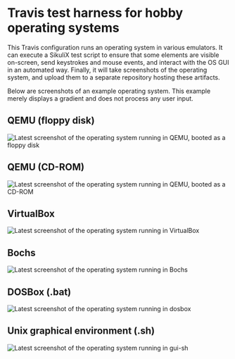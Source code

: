 # Travis test harness for hobby operating systems

This Travis configuration runs an operating system in various emulators. It can execute a SikuliX test script to ensure that some elements are visible on-screen, send keystrokes and mouse events, and interact with the OS GUI in an automated way. Finally, it will take screenshots of the operating system, and upload them to a separate repository hosting these artifacts.

Below are screenshots of an example operating system. This example merely displays a gradient and does not process any user input.

## QEMU (floppy disk)

![Latest screenshot of the operating system running in QEMU, booted as a floppy disk](https://raw.githubusercontent.com/jsmaniac/travis-os-deploy-artifacts/screenshots-master-qemu-system-i386/qemu-system-i386-floppy.png)

## QEMU (CD-ROM)

![Latest screenshot of the operating system running in QEMU, booted as a CD-ROM](https://raw.githubusercontent.com/jsmaniac/travis-os-deploy-artifacts/screenshots-master-qemu-system-i386/qemu-system-i386-cdrom.png)

## VirtualBox

![Latest screenshot of the operating system running in VirtualBox](https://raw.githubusercontent.com/jsmaniac/travis-os-deploy-artifacts/screenshots-master-virtualbox/virtualbox.png)

## Bochs

![Latest screenshot of the operating system running in Bochs](https://raw.githubusercontent.com/jsmaniac/travis-os-deploy-artifacts/screenshots-master-bochs/bochs.png)

## DOSBox (.bat)

![Latest screenshot of the operating system running in dosbox](https://raw.githubusercontent.com/jsmaniac/travis-os-deploy-artifacts/screenshots-master-dosbox/dosbox.png)

## Unix graphical environment (.sh)

![Latest screenshot of the operating system running in gui-sh](https://raw.githubusercontent.com/jsmaniac/travis-os-deploy-artifacts/screenshots-master-gui-sh/gui-sh.png)
